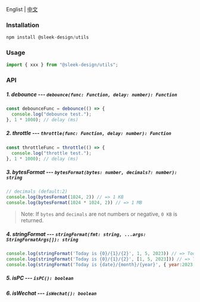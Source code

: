 Englist | <a href="https://github.com/chutao-zhang/sleek-design-utils/blob/master/README-zh_CN.md" target="_blank">中文</a>

### Installation

```js
npm install @sleek-design/utils
```

### Usage

```js
import { xxx } from "@sleek-design/utils";
```

### API

##### 1. debounce --- `debounce(func: Function, delay: number): Function`

```js
const debounceFunc = debounce(() => {
  console.log("debounce test.");
}, 1 * 1000); // delay (ms)
```

##### 2. throttle --- `throttle(func: Function, delay: number): Function`

```js
const throttleFunc = throttle(() => {
  console.log("throttle test.");
}, 1 * 1000); // delay (ms)
```

##### 3. bytesFormat --- `bytesFormat(bytes: number, decimals?: number): string`
```js
// decimals (default:2)
console.log(bytesFormat(1024, 2)) // => 1 KB
console.log(bytesFormat(1024 * 1024, 2)) // => 1 MB
```
> Note: If `bytes` and `decimals` are not numbers or negative, `0 KB` is returned.

##### 4. stringFormat --- `stringFormat(fmt: string, ...args: StringFormatArgs[]): string`

```js
console.log(stringFormat('Today is {0}/{1}/{2}', 1, 5, 2023)) // => Today is 1/5/2023
console.log(stringFormat('Today is {0}/{1}/{2}', [1, 5, 2023])) // => Today is 1/5/2023
console.log(stringFormat('Today is {date}/{month}/{year}', { year:2023, month: 5, date: 1 })) // => Today is 1/5/2023
```

##### 5. isPC --- `isPC(): boolean`
##### 6. isWechat --- `isWechat(): boolean`

